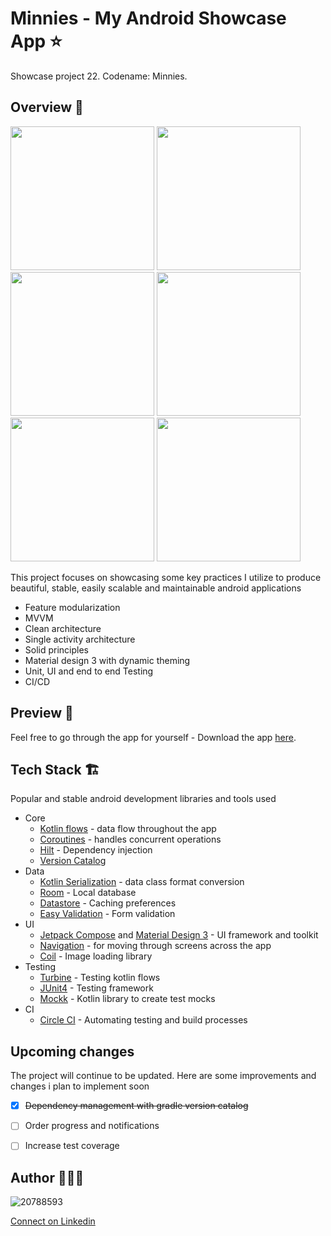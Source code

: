 # Minnies - My Android Showcase App ⭐
Showcase project 22. Codename: Minnies.

## Overview 🔦
<p float="left">
  <img src="https://user-images.githubusercontent.com/20788593/220423298-33ed0956-591c-4116-b773-75e1cd4a0fdf.jpg" width="230" />
  <img src="https://user-images.githubusercontent.com/20788593/220423384-4d1ea21f-a0bc-4e39-80ac-39f2e0f43bcd.jpg" width="230" /> 
  <img src="https://user-images.githubusercontent.com/20788593/220423436-4aa1a31b-d3fc-45ec-b806-cd01b8022a1d.jpg" width="230" />
  <img src="https://user-images.githubusercontent.com/20788593/220423464-57def923-bfbc-4da8-84db-386dd0b96ac4.jpg" width="230" />
  <img src="https://user-images.githubusercontent.com/20788593/220423619-69940723-5e8a-4ec3-9ba8-ba72be1469e1.jpg" width="230" /> 
  <img src="https://user-images.githubusercontent.com/20788593/220423643-9a1c2771-0608-4749-86a9-dad4af90c7f9.jpg" width="230" />
</p>

This project focuses on showcasing some key practices I utilize to produce beautiful, stable, easily scalable and maintainable android applications
- Feature modularization
- MVVM
- Clean architecture
- Single activity architecture
- Solid principles
- Material design 3 with dynamic theming
- Unit, UI and end to end Testing 
- CI/CD

## Preview 📲
Feel free to go through the app for yourself - Download the app [here](https://www.dropbox.com/s/2hgr9ec02d8qyqe/minnies_app.apk?dl=0).

## Tech Stack 🏗️
Popular and stable android development libraries and tools used 
- Core
  - [Kotlin flows](https://developer.android.com/kotlin/flow) - data flow throughout the app
  - [Coroutines](https://developer.android.com/kotlin/coroutines) - handles concurrent operations
  - [Hilt](https://developer.android.com/training/dependency-injection/hilt-android) - Dependency injection
  - [Version Catalog](https://docs.gradle.org/current/userguide/platforms.html)
- Data
  - [Kotlin Serialization](https://kotlinlang.org/docs/serialization.html) - data class format conversion
  - [Room](https://developer.android.com/training/data-storage/room) - Local database
  - [Datastore](https://developer.android.com/topic/libraries/architecture/datastore) - Caching preferences
  - [Easy Validation](https://github.com/wajahatkarim3/EasyValidation) - Form validation
- UI  
  - [Jetpack Compose](https://developer.android.com/jetpack/compose) and [Material Design 3](https://m3.material.io/) - UI framework and toolkit
  - [Navigation](https://developer.android.com/jetpack/compose/navigation) - for moving through screens across the app
  - [Coil](https://coil-kt.github.io/coil/compose/) - Image loading library
- Testing
  - [Turbine](https://github.com/cashapp/turbine) - Testing kotlin flows
  - [JUnit4](https://junit.org/junit4/) - Testing framework
  - [Mockk](http://mockk.io) - Kotlin library to create test mocks
- CI
  - [Circle CI](https://circleci.com/) - Automating testing and build processes
  
## Upcoming changes
The project will continue to be updated. Here are some improvements and changes i plan to implement soon
  - [x] ~~Dependency management with gradle version catalog~~
  - [ ] Order progress and notifications
  - [ ] Increase test coverage
  
  
## Author 🧑🏽‍💻
![20788593](https://user-images.githubusercontent.com/20788593/220057339-8edf3ca0-a2f3-450b-a9ca-def9748bf563.jpeg)

[Connect on Linkedin](https://linkedin.com/in/jsonkile)

